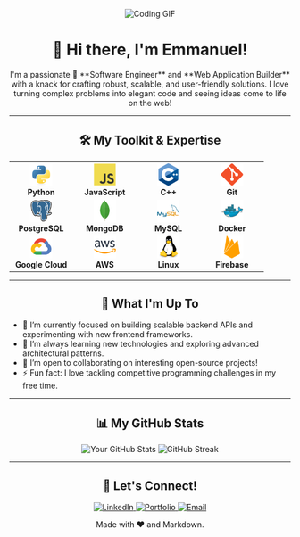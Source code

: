 <p align="center">
  <img src="https://media.giphy.com/media/LmNwrBhejkK9EFP504/giphy.gif" alt="Coding GIF" width="250px" />
</p>

<h1 align="center">👋 Hi there, I'm Emmanuel!</h1>

<p align="center">
  I'm a passionate 🚀 **Software Engineer** and **Web Application Builder** with a knack for crafting robust, scalable, and user-friendly solutions. I love turning complex problems into elegant code and seeing ideas come to life on the web!
</p>

---

<h2 align="center">🛠️ My Toolkit & Expertise</h2>

<table align="center">
  <tr>
    <td align="center" width="100px">
      <img src="https://raw.githubusercontent.com/devicons/devicon/master/icons/python/python-original.svg" alt="Python" width="40" height="40"/><br>
      <b>Python</b>
    </td>
    <td align="center" width="100px">
      <img src="https://raw.githubusercontent.com/devicons/devicon/master/icons/javascript/javascript-original.svg" alt="JavaScript" width="40" height="40"/><br>
      <b>JavaScript</b>
    </td>
    <td align="center" width="100px">
      <img src="https://raw.githubusercontent.com/devicons/devicon/master/icons/cplusplus/cplusplus-original.svg" alt="C++" width="40" height="40"/><br>
      <b>C++</b>
    </td>
    <td align="center" width="100px">
      <img src="https://raw.githubusercontent.com/devicons/devicon/master/icons/git/git-original.svg" alt="Git" width="40" height="40"/><br>
      <b>Git</b>
    </td>
  </tr>
  <tr>
    <td align="center" width="100px">
      <img src="https://raw.githubusercontent.com/devicons/devicon/master/icons/postgresql/postgresql-original.svg" alt="PostgreSQL" width="40" height="40"/><br>
      <b>PostgreSQL</b>
    </td>
    <td align="center" width="100px">
      <img src="https://raw.githubusercontent.com/devicons/devicon/master/icons/mongodb/mongodb-original.svg" alt="MongoDB" width="40" height="40"/><br>
      <b>MongoDB</b>
    </td>
    <td align="center" width="100px">
      <img src="https://raw.githubusercontent.com/devicons/devicon/master/icons/mysql/mysql-original-wordmark.svg" alt="MySQL" width="40" height="40"/><br>
      <b>MySQL</b>
    </td>
    <td align="center" width="100px">
      <img src="https://raw.githubusercontent.com/devicons/devicon/master/icons/docker/docker-original.svg" alt="Docker" width="40" height="40"/><br>
      <b>Docker</b>
    </td>
  </tr>
  <tr>
    <td align="center" width="100px">
      <img src="https://raw.githubusercontent.com/devicons/devicon/master/icons/googlecloud/googlecloud-original.svg" alt="Google Cloud" width="40" height="40"/><br>
      <b>Google Cloud</b>
    </td>
    <td align="center" width="100px">
      <img src="https://raw.githubusercontent.com/devicons/devicon/master/icons/amazonwebservices/amazonwebservices-original.svg" alt="AWS" width="40" height="40"/><br>
      <b>AWS</b>
    </td>
    <td align="center" width="100px">
      <img src="https://raw.githubusercontent.com/devicons/devicon/master/icons/linux/linux-original.svg" alt="Linux" width="40" height="40"/><br>
      <b>Linux</b>
    </td>
    <td align="center" width="100px">
      <img src="https://raw.githubusercontent.com/devicons/devicon/master/icons/firebase/firebase-plain.svg" alt="Firebase" width="40" height="40"/><br>
      <b>Firebase</b>
    </td>
  </tr>
</table>

---

<h2 align="center">🌟 What I'm Up To</h2>

- 🔭 I’m currently focused on building scalable backend APIs and experimenting with new frontend frameworks.
- 🌱 I’m always learning new technologies and exploring advanced architectural patterns.
- 👯 I’m open to collaborating on interesting open-source projects!
- ⚡ Fun fact: I love tackling competitive programming challenges in my free time.

---

<h2 align="center">📊 My GitHub Stats</h2>

<p align="center">
  <img src="https://github-readme-stats.vercel.app/api?username=your-username&show_icons=true&theme=radical&hide_border=true&count_private=true" alt="Your GitHub Stats" />
  <img src="https://github-readme-streak-stats.herokuapp.com/?user=your-username&theme=radical&hide_border=true" alt="GitHub Streak" />
</p>

---

<h2 align="center">🤝 Let's Connect!</h2>

<p align="center">
  <a href="your-linkedin-url" target="_blank">
    <img src="https://img.shields.io/badge/LinkedIn-%230077B5.svg?&style=for-the-badge&logo=linkedin&logoColor=white" alt="LinkedIn" />
  </a>
  <a href="your-portfolio-url" target="_blank">
    <img src="https://img.shields.io/badge/Portfolio-%23000000.svg?&style=for-the-badge&logo=firefox&logoColor=white" alt="Portfolio" />
  </a>
  <a href="mailto:your-email" target="_blank">
    <img src="https://img.shields.io/badge/Email-D14836?style=for-the-badge&logo=gmail&logoColor=white" alt="Email" />
  </a>
  </p>

<p align="center">
  Made with ❤️ and Markdown.
</p>
